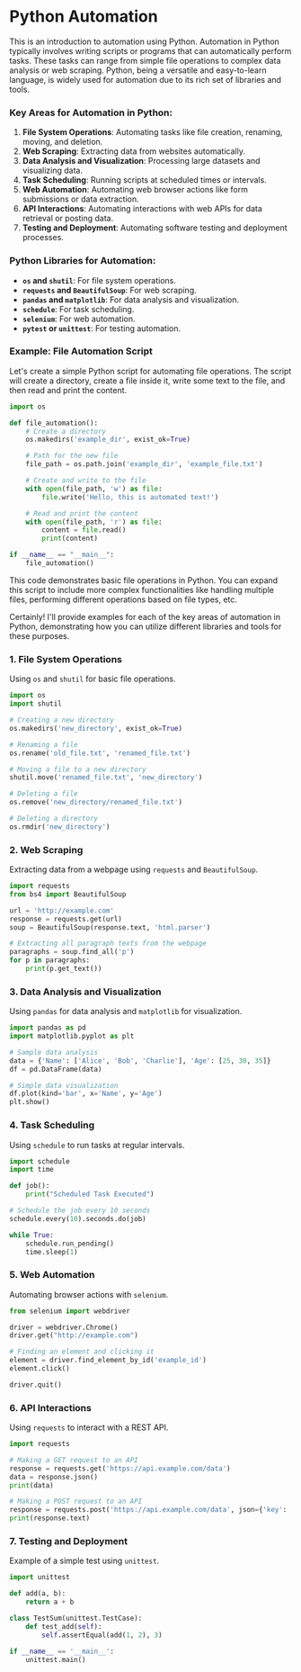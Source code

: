 # Python Automation

This is an introduction to automation using Python. Automation in Python typically involves writing scripts or programs that can automatically perform tasks. These tasks can range from simple file operations to complex data analysis or web scraping. Python, being a versatile and easy-to-learn language, is widely used for automation due to its rich set of libraries and tools.

### Key Areas for Automation in Python:

1. **File System Operations**: Automating tasks like file creation, renaming, moving, and deletion.
2. **Web Scraping**: Extracting data from websites automatically.
3. **Data Analysis and Visualization**: Processing large datasets and visualizing data.
4. **Task Scheduling**: Running scripts at scheduled times or intervals.
5. **Web Automation**: Automating web browser actions like form submissions or data extraction.
6. **API Interactions**: Automating interactions with web APIs for data retrieval or posting data.
7. **Testing and Deployment**: Automating software testing and deployment processes.

### Python Libraries for Automation:

- **`os` and `shutil`**: For file system operations.
- **`requests` and `BeautifulSoup`**: For web scraping.
- **`pandas` and `matplotlib`**: For data analysis and visualization.
- **`schedule`**: For task scheduling.
- **`selenium`**: For web automation.
- **`pytest` or `unittest`**: For testing automation.

### Example: File Automation Script

Let's create a simple Python script for automating file operations. The script will create a directory, create a file inside it, write some text to the file, and then read and print the content.

```python
import os

def file_automation():
    # Create a directory
    os.makedirs('example_dir', exist_ok=True)

    # Path for the new file
    file_path = os.path.join('example_dir', 'example_file.txt')

    # Create and write to the file
    with open(file_path, 'w') as file:
        file.write('Hello, this is automated text!')

    # Read and print the content
    with open(file_path, 'r') as file:
        content = file.read()
        print(content)

if __name__ == "__main__":
    file_automation()
```

This code demonstrates basic file operations in Python. You can expand this script to include more complex functionalities like handling multiple files, performing different operations based on file types, etc.

Certainly! I'll provide examples for each of the key areas of automation in Python, demonstrating how you can utilize different libraries and tools for these purposes.

### 1. File System Operations
Using `os` and `shutil` for basic file operations.

```python
import os
import shutil

# Creating a new directory
os.makedirs('new_directory', exist_ok=True)

# Renaming a file
os.rename('old_file.txt', 'renamed_file.txt')

# Moving a file to a new directory
shutil.move('renamed_file.txt', 'new_directory')

# Deleting a file
os.remove('new_directory/renamed_file.txt')

# Deleting a directory
os.rmdir('new_directory')
```

### 2. Web Scraping
Extracting data from a webpage using `requests` and `BeautifulSoup`.

```python
import requests
from bs4 import BeautifulSoup

url = 'http://example.com'
response = requests.get(url)
soup = BeautifulSoup(response.text, 'html.parser')

# Extracting all paragraph texts from the webpage
paragraphs = soup.find_all('p')
for p in paragraphs:
    print(p.get_text())
```

### 3. Data Analysis and Visualization
Using `pandas` for data analysis and `matplotlib` for visualization.

```python
import pandas as pd
import matplotlib.pyplot as plt

# Sample data analysis
data = {'Name': ['Alice', 'Bob', 'Charlie'], 'Age': [25, 30, 35]}
df = pd.DataFrame(data)

# Simple data visualization
df.plot(kind='bar', x='Name', y='Age')
plt.show()
```

### 4. Task Scheduling
Using `schedule` to run tasks at regular intervals.

```python
import schedule
import time

def job():
    print("Scheduled Task Executed")

# Schedule the job every 10 seconds
schedule.every(10).seconds.do(job)

while True:
    schedule.run_pending()
    time.sleep(1)
```

### 5. Web Automation
Automating browser actions with `selenium`.

```python
from selenium import webdriver

driver = webdriver.Chrome()
driver.get("http://example.com")

# Finding an element and clicking it
element = driver.find_element_by_id('example_id')
element.click()

driver.quit()
```

### 6. API Interactions
Using `requests` to interact with a REST API.

```python
import requests

# Making a GET request to an API
response = requests.get('https://api.example.com/data')
data = response.json()
print(data)

# Making a POST request to an API
response = requests.post('https://api.example.com/data', json={'key': 'value'})
print(response.text)
```

### 7. Testing and Deployment
Example of a simple test using `unittest`.

```python
import unittest

def add(a, b):
    return a + b

class TestSum(unittest.TestCase):
    def test_add(self):
        self.assertEqual(add(1, 2), 3)

if __name__ == '__main__':
    unittest.main()
```

